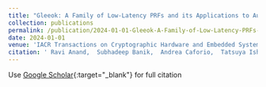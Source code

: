 ```yaml
---
title: "Gleeok: A Family of Low-Latency PRFs and its Applications to Authenticated Encryption"
collection: publications
permalink: /publication/2024-01-01-Gleeok-A-Family-of-Low-Latency-PRFs-and-its-Applications-to-Authenticated-Encryption
date: 2024-01-01
venue: 'IACR Transactions on Cryptographic Hardware and Embedded Systems'
citation: ' Ravi Anand,  Subhadeep Banik,  Andrea Caforio,  Tatsuya Ishikawa,  Takanori Isobe,  Fukang Liu,  Kazuhiko Minematsu,  Mostafizar Rahman,  Kosei Sakamoto, &quot;Gleeok: A Family of Low-Latency PRFs and its Applications to Authenticated Encryption.&quot; IACR Transactions on Cryptographic Hardware and Embedded Systems, 2024.'
---
```

Use [Google Scholar](https://scholar.google.com/scholar?q=Gleeok:+A+Family+of+Low+Latency+PRFs+and+its+Applications+to+Authenticated+Encryption){:target="_blank"} for full citation